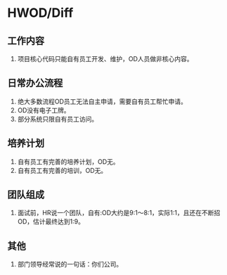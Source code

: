 # HWOD/Diff


## 工作内容

1. 项目核心代码只能自有员工开发、维护，OD人员做非核心内容。

## 日常办公流程

1. 绝大多数流程OD员工无法自主申请，需要自有员工帮忙申请。
2. OD没有电子工牌。
3. 部分系统只限自有员工访问。

## 培养计划

1. 自有员工有完善的培养计划，OD无。
2. 自有员工有完善的培训，OD无。

## 团队组成

1. 面试前，HR说一个团队，自有:OD大约是9:1～8:1，实际1:1，且还在不断招OD，估计最终达到1:9。

## 其他

1. 部门领导经常说的一句话：你们公司。
